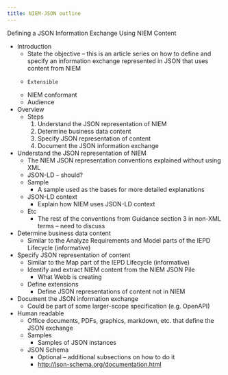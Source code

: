 ```yaml
---
title: NIEM-JSON outline
---
```


Defining a JSON Information Exchange Using NIEM Content

* Introduction
    * State the objective – this is an article series on how to define and specify an information exchange represented in JSON that uses content from NIEM
    *     Extensible
    * NIEM conformant
    * Audience
* Overview
    * Steps
        1.	Understand the JSON representation of NIEM
        2.	Determine business data content
        3.	Specify JSON representation of content
        4.	Document the JSON information exchange
* Understand the JSON representation of NIEM
    * The NIEM JSON representation conventions explained without using XML
    * JSON-LD – should?
    * Sample
        * A sample used as the bases for more detailed explanations
    * JSON-LD context
        * Explain how NIEM uses JSON-LD context
    * Etc
        * The rest of the conventions from Guidance section 3 in non-XML terms – need to discuss
* Determine business data content
    * Similar to the Analyze Requirements and Model parts of the IEPD Lifecycle (informative)
* Specify JSON representation of content
    * Similar to the Map part of the IEPD Lifecycle (informative)
    * Identify and extract NIEM content from the NIEM JSON Pile
        * What Webb is creating
    * Define extensions
        * Define JSON representations of content not in NIEM
* Document the JSON information exchange
    * Could be part of some larger-scope specification (e.g. OpenAPI)
* Human readable
    * Office documents, PDFs, graphics, markdown, etc. that define the JSON exchange
    * Samples
        * Samples of JSON instances
    * JSON Schema
        * Optional – additional subsections on how to do it
        * http://json-schema.org/documentation.html
